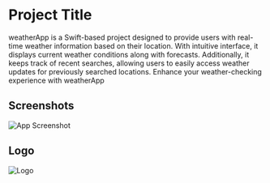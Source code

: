 
# Project Title

weatherApp is a Swift-based project designed to provide users with real-time weather information based on their location. With intuitive interface, it displays current weather conditions along with forecasts. Additionally, it keeps track of recent searches, allowing users to easily access weather updates for previously searched locations. Enhance your weather-checking experience with weatherApp

## Screenshots

![App Screenshot](https://i.postimg.cc/5tD4MXvn/Untitled-design-8-2.png)


## Logo

![Logo](https://i.postimg.cc/t4Xp3gsJ/216.png)


